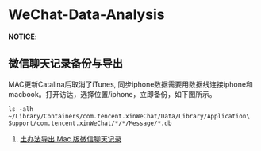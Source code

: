 # WeChat-Data-Analysis


**NOTICE**:

## 微信聊天记录备份与导出
MAC更新Catalina后取消了iTunes, 同步iphone数据需要用数据线连接iphone和macbook。打开访达，选择位置/iphone，立即备份，如下图所示。

`ls -alh ~/Library/Containers/com.tencent.xinWeChat/Data/Library/Application\ Support/com.tencent.xinWeChat/*/*/Message/*.db`

1. [土办法导出 Mac 版微信聊天记录](https://www.v2ex.com/t/466053)
